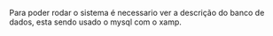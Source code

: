 Para poder rodar o sistema é necessario ver a descrição do banco de dados, esta sendo usado o mysql com o xamp.
